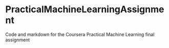 # PracticalMachineLearningAssignment
Code and markdown for the Coursera Practical Machine Learning final assignment
